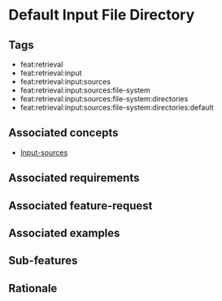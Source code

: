 # Default Input File Directory

## Tags

- feat:retrieval
- feat:retrieval:input
- feat:retrieval:input:sources
- feat:retrieval:input:sources:file-system
- feat:retrieval:input:sources:file-system:directories
- feat:retrieval:input:sources:file-system:directories:default

## Associated concepts

- [Input-sources](../../../../../../../concepts/input/sources.md)

## Associated requirements

## Associated feature-request

## Associated examples

## Sub-features

## Rationale

